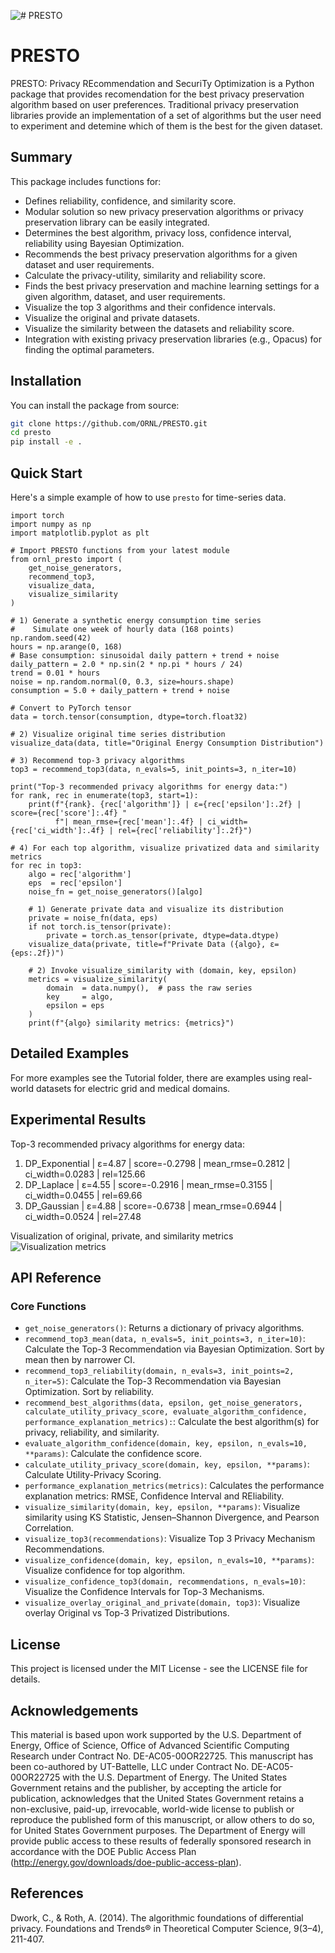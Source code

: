 ![# PRESTO](images/PRESTO-logo-tagline-no-bg.png)

# PRESTO
PRESTO: Privacy REcommendation and SecuriTy Optimization is a Python package that provides recomendation for the best privacy preservation algorithm based on user preferences. Traditional privacy preservation libraries provide an implementation of a set of algorithms but the user need to experiment and detemine which of them is the best for the given dataset.

## Summary
This package includes functions for:
- Defines reliability, confidence, and similarity score.
- Modular solution so new privacy preservation algorithms or privacy preservation library can be easily integrated.
- Determines the best algorithm, privacy loss, confidence interval, reliability using Bayesian Optimization.
- Recommends the best privacy preservation algorithms for a given dataset and user requirements.
- Calculate the privacy-utility, similarity and reliability score.
- Finds the best privacy preservation and machine learning settings for a given algorithm, dataset, and user requirements.
- Visualize the top 3 algorithms and their confidence intervals.
- Visualize the original and private datasets.
- Visualize the similarity between the datasets and reliability score.
- Integration with existing privacy preservation libraries (e.g., Opacus) for finding the optimal parameters.

## Installation
You can install the package from source:

```bash
git clone https://github.com/ORNL/PRESTO.git
cd presto
pip install -e .
```

## Quick Start
Here's a simple example of how to use `presto` for time-series data.
```
import torch
import numpy as np
import matplotlib.pyplot as plt

# Import PRESTO functions from your latest module
from ornl_presto import (
    get_noise_generators,
    recommend_top3,
    visualize_data,
    visualize_similarity
)

# 1) Generate a synthetic energy consumption time series
#    Simulate one week of hourly data (168 points)
np.random.seed(42)
hours = np.arange(0, 168)
# Base consumption: sinusoidal daily pattern + trend + noise
daily_pattern = 2.0 * np.sin(2 * np.pi * hours / 24)
trend = 0.01 * hours
noise = np.random.normal(0, 0.3, size=hours.shape)
consumption = 5.0 + daily_pattern + trend + noise

# Convert to PyTorch tensor
data = torch.tensor(consumption, dtype=torch.float32)

# 2) Visualize original time series distribution
visualize_data(data, title="Original Energy Consumption Distribution")

# 3) Recommend top-3 privacy algorithms
top3 = recommend_top3(data, n_evals=5, init_points=3, n_iter=10)

print("Top-3 recommended privacy algorithms for energy data:")
for rank, rec in enumerate(top3, start=1):
    print(f"{rank}. {rec['algorithm']} | ε={rec['epsilon']:.2f} | score={rec['score']:.4f} "
          f"| mean_rmse={rec['mean']:.4f} | ci_width={rec['ci_width']:.4f} | rel={rec['reliability']:.2f}")

# 4) For each top algorithm, visualize privatized data and similarity metrics
for rec in top3:
    algo = rec['algorithm']
    eps  = rec['epsilon']
    noise_fn = get_noise_generators()[algo]

    # 1) Generate private data and visualize its distribution
    private = noise_fn(data, eps)
    if not torch.is_tensor(private):
        private = torch.as_tensor(private, dtype=data.dtype)
    visualize_data(private, title=f"Private Data ({algo}, ε={eps:.2f})")

    # 2) Invoke visualize_similarity with (domain, key, epsilon)
    metrics = visualize_similarity(
        domain  = data.numpy(),  # pass the raw series
        key     = algo,
        epsilon = eps
    )
    print(f"{algo} similarity metrics: {metrics}")
```

## Detailed Examples
For more examples see the Tutorial folder, there are examples using real-world datasets for electric grid and medical domains.

## Experimental Results
Top-3 recommended privacy algorithms for energy data:
1. DP_Exponential | ε=4.87 | score=-0.2798 | mean_rmse=0.2812 | ci_width=0.0283 | rel=125.66
2. DP_Laplace | ε=4.55 | score=-0.2916 | mean_rmse=0.3155 | ci_width=0.0455 | rel=69.66
3. DP_Gaussian | ε=4.88 | score=-0.6738 | mean_rmse=0.6944 | ci_width=0.0524 | rel=27.48

Visualization of original, private, and similarity metrics ![Visualization metrics](images/all_top_dp.png)

## API Reference

### Core Functions
- `get_noise_generators()`: Returns a dictionary of privacy algorithms.
- `recommend_top3_mean(data, n_evals=5, init_points=3, n_iter=10)`: Calculate the Top-3 Recommendation via Bayesian Optimization. Sort by mean then by narrower CI.
- `recommend_top3_reliability(domain, n_evals=3, init_points=2, n_iter=5)`: Calculate the Top-3 Recommendation via Bayesian Optimization. Sort by reliability.
- `recommend_best_algorithms(data, epsilon, get_noise_generators, calculate_utility_privacy_score, evaluate_algorithm_confidence, performance_explanation_metrics):`: Calculate the best algorithm(s) for privacy, reliability, and similarity.
- `evaluate_algorithm_confidence(domain, key, epsilon, n_evals=10, **params)`: Calculate the confidence score.
- `calculate_utility_privacy_score(domain, key, epsilon, **params)`: Calculate Utility-Privacy Scoring.
- `performance_explanation_metrics(metrics)`: Calculates the performance explanation metrics: RMSE, Confidence Interval and REliability.
- `visualize_similarity(domain, key, epsilon, **params)`: Visualize similarity using KS Statistic, Jensen–Shannon Divergence, and Pearson Correlation.
- `visualize_top3(recommendations)`: Visualize Top 3 Privacy Mechanism Recommendations.
- `visualize_confidence(domain, key, epsilon, n_evals=10, **params)`: Visualize confidence for top algorithm.
- `visualize_confidence_top3(domain, recommendations, n_evals=10)`: Visualize the Confidence Intervals for Top-3 Mechanisms.
- `visualize_overlay_original_and_private(domain, top3)`: Visualize overlay Original vs Top-3 Privatized Distributions.
  
## License

This project is licensed under the MIT License - see the LICENSE file for details.

## Acknowledgements
This material is based upon work supported by the U.S. Department of Energy, Office of Science, Office of Advanced Scientific Computing Research under Contract No. DE-AC05-00OR22725. This manuscript has been co-authored by UT-Battelle, LLC under Contract No. DE-AC05-00OR22725 with the U.S. Department of Energy. The United States Government retains and the publisher, by accepting the article for publication, acknowledges that the United States Government retains a non-exclusive, paid-up, irrevocable, world-wide license to publish or reproduce the published form of this manuscript, or allow others to do so, for United States Government purposes. The Department of Energy will provide public access to these results of federally sponsored research in accordance with the DOE Public Access Plan (http://energy.gov/downloads/doe-public-access-plan).

## References
Dwork, C., & Roth, A. (2014). The algorithmic foundations of differential privacy. Foundations and Trends® in Theoretical Computer Science, 9(3–4), 211-407.

